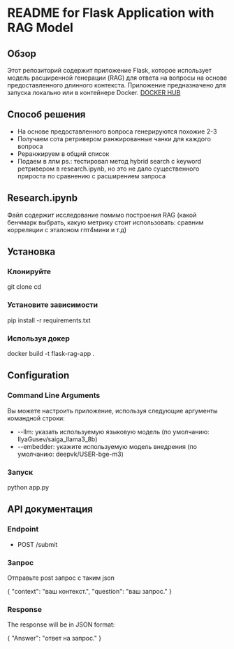 # README for Flask Application with RAG Model 

## Обзор

Этот репозиторий содержит приложение Flask, которое использует модель расширенной генерации (RAG) для ответа на вопросы на основе предоставленного длинного контекста. Приложение предназначено для запуска локально или в контейнере Docker. 
[DOCKER HUB](https://hub.docker.com/r/asdawdsasd/mlsiriustestovoe2)
## Способ решения

- На основе предоставленного вопроса генерируются похожие 2-3
- Получаем сота ретривером ранжированные чанки для каждого вопроса
- Реранжируем в общий список
- Подаем в ллм
ps.: тестировал метод hybrid search c keyword ретривером в research.ipynb, но это не дало существенного прироста по сравнению с расширением запроса
## Research.ipynb

Файл содержит исследование помимо построения RAG (какой бенчмарк выбрать, какую метрику стоит использовать: сравним корреляции с эталоном гпт4мини и т.д)

## Установка

### Клонируйте

git clone <repository-url>
cd <repository-directory>


### Установите зависимости


pip install -r requirements.txt


### Используя докер


docker build -t flask-rag-app .


## Configuration

### Command Line Arguments

Вы можете настроить приложение, используя следующие аргументы командной строки:

- --llm: указать используемую языковую модель (по умолчанию: IlyaGusev/saiga_llama3_8b)
- --embedder: укажите используемую модель внедрения (по умолчанию: deepvk/USER-bge-m3)

### Запуск


python app.py



## API документация

### Endpoint

- POST /submit

### Запрос

Отправьте post запрос с таким json

{
    "context": "ваш контекст.",
    "question": "ваш запрос."
}


### Response

The response will be in JSON format:

{
    "Answer": "ответ на запрос."
}

